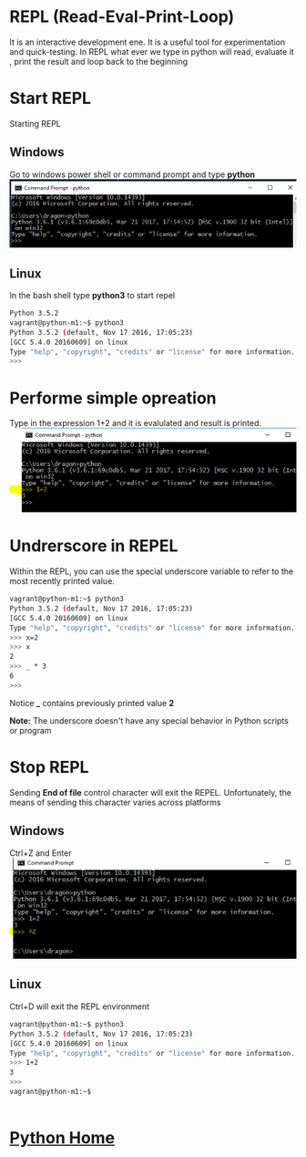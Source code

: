 # REPL (Read-Eval-Print-Loop)
It is an interactive development ene. It is a useful tool for experimentation and quick-testing.
In REPL what ever we type in python will read, evaluate it , print the result and loop back to the beginning
# Start REPL
Starting REPL
## Windows
Go to  windows power shell or command prompt and type **python**
![Command Prompt](cmd-prompt-python.png)
## Linux
In the bash shell type **python3** to start repel
```bash
Python 3.5.2                                                                
vagrant@python-m1:~$ python3                                                
Python 3.5.2 (default, Nov 17 2016, 17:05:23)                               
[GCC 5.4.0 20160609] on linux                                               
Type "help", "copyright", "credits" or "license" for more information.      
>>>                                                                     

```
# Performe simple opreation
Type in the expression 1+2 and it is evalulated and result is printed.
![Simple Addition](repel-simple-add.png)
# Undrerscore in REPEL
Within the REPL, you can use the special underscore variable to refer to the most recently printed value.
```bash
vagrant@python-m1:~$ python3                                                        
Python 3.5.2 (default, Nov 17 2016, 17:05:23)                                       
[GCC 5.4.0 20160609] on linux                                                       
Type "help", "copyright", "credits" or "license" for more information.              
>>> x=2                                                                             
>>> x                                                                               
2                                                                                   
>>> _ * 3                                                                           
6                                                                                   
>>>                                                                                 
```
Notice **_** contains previously printed value **2**

**Note:** The underscore doesn't have any special behavior in Python scripts or program
# Stop REPL
Sending **End of file** control character will exit the REPEL. Unfortunately, the means of sending this character varies across platforms
## Windows
Ctrl+Z and Enter
![Stop REPL](python-repel-stop-windows.png)

## Linux
Ctrl+D will exit the REPL environment
```bash
vagrant@python-m1:~$ python3                                            
Python 3.5.2 (default, Nov 17 2016, 17:05:23)                           
[GCC 5.4.0 20160609] on linux                                           
Type "help", "copyright", "credits" or "license" for more information.  
>>> 1+2                                                                 
3                                                                       
>>>                                                                     
vagrant@python-m1:~$                                                    
                                                                        
```
# [Python Home](index.html)
